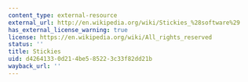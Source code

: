 ```yaml
---
content_type: external-resource
external_url: http://en.wikipedia.org/wiki/Stickies_%28software%29
has_external_license_warning: true
license: https://en.wikipedia.org/wiki/All_rights_reserved
status: ''
title: Stickies
uid: d4264133-0d21-4be5-8522-3c33f82dd21b
wayback_url: ''
---
```

